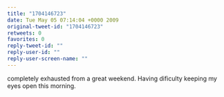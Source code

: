 ```yaml
---
title: "1704146723"
date: Tue May 05 07:14:04 +0000 2009
original-tweet-id: "1704146723"
retweets: 0
favorites: 0
reply-tweet-id: ""
reply-user-id: ""
reply-user-screen-name: ""
---
```

completely exhausted from a great weekend. Having dificulty keeping my eyes open this morning.
